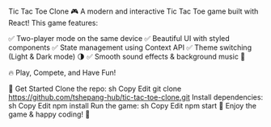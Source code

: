 Tic Tac Toe Clone 🎮
A modern and interactive Tic Tac Toe game built with React! This game features:

✅ Two-player mode on the same device
✅ Beautiful UI with styled components
✅ State management using Context API
✅ Theme switching (Light & Dark mode) 🌗
✅ Smooth sound effects & background music 🎵

🔥 Play, Compete, and Have Fun!

🚀 Get Started
Clone the repo:
sh
Copy
Edit
git clone https://github.com/tshepang-hub/tic-tac-toe-clone.git
Install dependencies:
sh
Copy
Edit
npm install
Run the game:
sh
Copy
Edit
npm start
🎯 Enjoy the game & happy coding! 🚀
